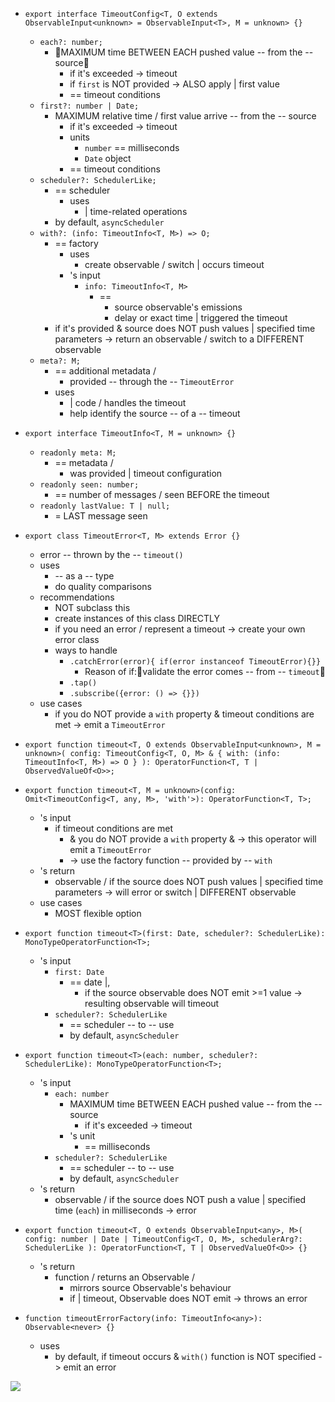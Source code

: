 * `export interface TimeoutConfig<T, O extends ObservableInput<unknown> = ObservableInput<T>, M = unknown> {}`
  * `each?: number;`
    * 👀MAXIMUM time BETWEEN EACH pushed value -- from the -- source👀
      * if it's exceeded -> timeout
      * if `first` is NOT provided -> ALSO apply | first value
      * == timeout conditions
  * `first?: number | Date;`
    * MAXIMUM relative time / first value arrive -- from the -- source
      * if it's exceeded -> timeout
      * units
        * `number` == milliseconds
        * `Date` object
      * == timeout conditions
  * `scheduler?: SchedulerLike;`
    * == scheduler
      * uses
        * \| time-related operations
    * by default, `asyncScheduler`
  * `with?: (info: TimeoutInfo<T, M>) => O;`
    * == factory
      * uses
        * create observable / switch | occurs timeout
      * 's input
        * `info: TimeoutInfo<T, M>`
          * ==
            * source observable's emissions
            * delay or exact time | triggered the timeout
    * if it's provided & source does NOT push values | specified time parameters -> return an observable / switch to a DIFFERENT observable
  * `meta?: M;`
    * == additional metadata /
      * provided -- through the -- `TimeoutError`
    * uses
      * | code / handles the timeout
      * help identify the source -- of a -- timeout

* `export interface TimeoutInfo<T, M = unknown> {}`
  * `readonly meta: M;`
    * == metadata /
      * was provided | timeout configuration
  * `readonly seen: number;`
    * == number of messages / seen BEFORE the timeout
  * `readonly lastValue: T | null;`
    * = LAST message seen

* `export class TimeoutError<T, M> extends Error {}`
  * error -- thrown by the -- `timeout()`
  * uses
    * -- as a -- type
    * do quality comparisons
  * recommendations
    * NOT subclass this
    * create instances of this class DIRECTLY
    * if you need an error / represent a timeout -> create your own error class
    * ways to handle
      * `.catchError(error){ if(error instanceof TimeoutError){}}`
        * Reason of if:🧠validate the error comes -- from -- `timeout`🧠
      * `.tap()`
      * `.subscribe({error: () => {}})`
  * use cases
    * if you do NOT provide a `with` property & timeout conditions are met -> emit a `TimeoutError`

* `export function timeout<T, O extends ObservableInput<unknown>, M = unknown>(
  config: TimeoutConfig<T, O, M> & { with: (info: TimeoutInfo<T, M>) => O }
): OperatorFunction<T, T | ObservedValueOf<O>>;`

* `export function timeout<T, M = unknown>(config: Omit<TimeoutConfig<T, any, M>, 'with'>): OperatorFunction<T, T>;`
  * 's input
    * if timeout conditions are met
      * & you do NOT provide a `with` property &  -> this operator will emit a `TimeoutError`
      * -> use the factory function -- provided by -- `with`
  * 's return
    * observable / if the source does NOT push values | specified time parameters -> will error or switch | DIFFERENT observable
  * use cases
    * MOST flexible option

* `export function timeout<T>(first: Date, scheduler?: SchedulerLike): MonoTypeOperatorFunction<T>;`
  * 's input
    * `first: Date`
      * == date |,
        * if the source observable does NOT emit >=1 value -> resulting observable will timeout
    * `scheduler?: SchedulerLike`
      * == scheduler -- to -- use
      * by default, `asyncScheduler`

* `export function timeout<T>(each: number, scheduler?: SchedulerLike): MonoTypeOperatorFunction<T>;`
  * 's input
    * `each: number`
      * MAXIMUM time BETWEEN EACH pushed value -- from the -- source
        * if it's exceeded -> timeout
      * 's unit
        * == milliseconds
    * `scheduler?: SchedulerLike`
      * == scheduler -- to -- use
      * by default, `asyncScheduler`
  * 's return
    * observable / if the source does NOT push a value | specified time (`each`) in milliseconds -> error

* `export function timeout<T, O extends ObservableInput<any>, M>(
  config: number | Date | TimeoutConfig<T, O, M>,
  schedulerArg?: SchedulerLike
): OperatorFunction<T, T | ObservedValueOf<O>> {}`
  * 's return
      * function / returns an Observable /
        * mirrors source Observable's behaviour
        * if | timeout, Observable does NOT emit -> throws an error

* `function timeoutErrorFactory(info: TimeoutInfo<any>): Observable<never> {}`
  * uses
    * by default, if timeout occurs & `with()` function is NOT specified -> emit an error

![](/apps/rxjs.dev/src/assets/images/marble-diagrams/timeout.png)
